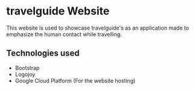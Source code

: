 # travelguide Website

This website is used to showcase travelguide's as an application
made to emphasize the human contact while travelling.

## Technologies used

- Bootstrap
- Logojoy
- Google Cloud Platform (For the website hosting)